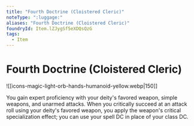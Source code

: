 ```yaml
---
title: "Fourth Doctrine (Cloistered Cleric)"
noteType: ":luggage:"
aliases: "Fourth Doctrine (Cloistered Cleric)"
foundryId: Item.lZJygSf5eXDQsQzG
tags:
  - Item
---
```


# Fourth Doctrine (Cloistered Cleric)
![[icons-magic-light-orb-hands-humanoid-yellow.webp|150]]

You gain expert proficiency with your deity's favored weapon, simple weapons, and unarmed attacks. When you critically succeed at an attack roll using your deity's favored weapon, you apply the weapon's critical specialization effect; you can use your spell DC in place of your class DC.
